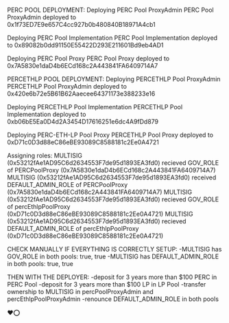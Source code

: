 PERC POOL DEPLOYMENT:
Deploying PERC Pool ProxyAdmin
PERC Pool ProxyAdmin deployed to 0x1f73ED7E9e657C4cc927b0b480840B18971A4cb1

Deploying PERC Pool Implementation
PERC Pool Implementation deployed to 0x89082b0dd91150E55422D293E211601Bd9eb4AD1

Deploying PERC Pool Proxy
PERC Pool Proxy deployed to 0x7A5830e1daD4b6ECd168c2A443841FA6409714A7


PERCETHLP POOL DEPLOYMENT:
Deploying PERCETHLP Pool ProxyAdmin
PERCETHLP Pool ProxyAdmin deployed to 0x420e6b72e5B61B62Aaecee64371173e388233e16

Deploying PERCETHLP Pool Implementation
PERCETHLP Pool Implementation deployed to 0xb06bE5Ea0D4d2A3454D17616251e6dc4A9fDd879

Deploying PERC-ETH-LP Pool Proxy
PERCETHLP Pool Proxy deployed to 0xD71c0D3d88eC86eBE93089C8588181c2Ee0A4721


Assigning roles:
MULTISIG (0x53212fAe1AD95C6d2634553F7de95d1893EA3fd0) recieved GOV_ROLE of PERCPoolProxy (0x7A5830e1daD4b6ECd168c2A443841FA6409714A7)
MULTISIG (0x53212fAe1AD95C6d2634553F7de95d1893EA3fd0) received DEFAULT_ADMIN_ROLE of PERCPoolProxy (0x7A5830e1daD4b6ECd168c2A443841FA6409714A7)
MULTISIG (0x53212fAe1AD95C6d2634553F7de95d1893EA3fd0) recieved GOV_ROLE of percEthlpPoolProxy (0xD71c0D3d88eC86eBE93089C8588181c2Ee0A4721)
MULTISIG (0x53212fAe1AD95C6d2634553F7de95d1893EA3fd0) recieved DEFAULT_ADMIN_ROLE of percEthlpPoolProxy (0xD71c0D3d88eC86eBE93089C8588181c2Ee0A4721)


CHECK MANUALLY IF EVERYTHING IS CORRECTLY SETUP:
-MULTISIG has GOV_ROLE in both pools: true, true
-MULTISIG has DEFAULT_ADMIN_ROLE in both pools: true, true

THEN WITH THE DEPLOYER:
-deposit for 3 years more than $100 PERC in PERC Pool
-deposit for 3 years more than $100 LP in LP Pool
-transfer ownership to MULTISIG in percPoolProxyAdmin and percEthlpPoolProxyAdmin
-renounce DEFAULT_ADMIN_ROLE in both pools

❤⭕

